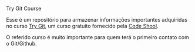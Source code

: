 Try Git Course

Esse é um repositório para armazenar informações importantes adquiridas no curso [Try Git](https://try.github.io/), um curso gratuito fornecido pela [Code Shool](https://www.codeschool.com/).

O referido curso é muito importante para quem terá o primeiro contato com o Git/Github.
